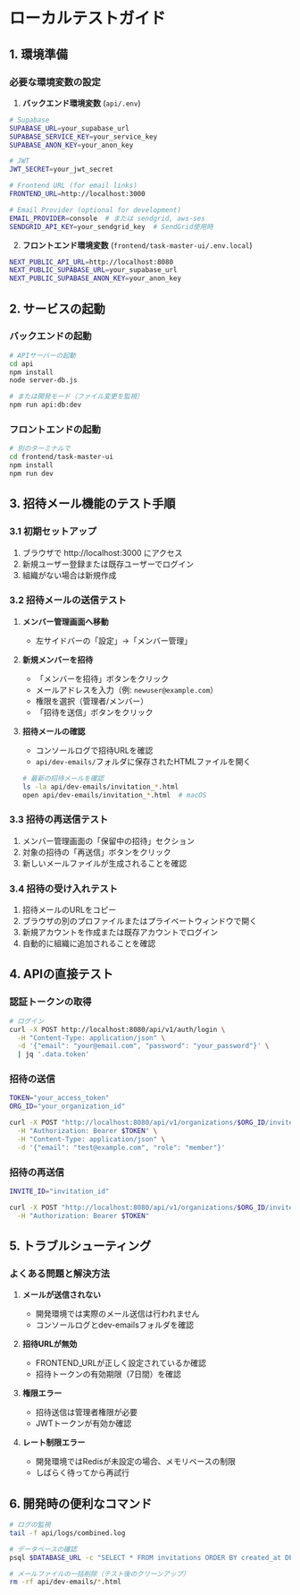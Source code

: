 # ローカルテストガイド

## 1. 環境準備

### 必要な環境変数の設定

1. **バックエンド環境変数** (`api/.env`)

```bash
# Supabase
SUPABASE_URL=your_supabase_url
SUPABASE_SERVICE_KEY=your_service_key
SUPABASE_ANON_KEY=your_anon_key

# JWT
JWT_SECRET=your_jwt_secret

# Frontend URL (for email links)
FRONTEND_URL=http://localhost:3000

# Email Provider (optional for development)
EMAIL_PROVIDER=console  # または sendgrid, aws-ses
SENDGRID_API_KEY=your_sendgrid_key  # SendGrid使用時
```

2. **フロントエンド環境変数** (`frontend/task-master-ui/.env.local`)

```bash
NEXT_PUBLIC_API_URL=http://localhost:8080
NEXT_PUBLIC_SUPABASE_URL=your_supabase_url
NEXT_PUBLIC_SUPABASE_ANON_KEY=your_anon_key
```

## 2. サービスの起動

### バックエンドの起動

```bash
# APIサーバーの起動
cd api
npm install
node server-db.js

# または開発モード（ファイル変更を監視）
npm run api:db:dev
```

### フロントエンドの起動

```bash
# 別のターミナルで
cd frontend/task-master-ui
npm install
npm run dev
```

## 3. 招待メール機能のテスト手順

### 3.1 初期セットアップ

1. ブラウザで http://localhost:3000 にアクセス
2. 新規ユーザー登録または既存ユーザーでログイン
3. 組織がない場合は新規作成

### 3.2 招待メールの送信テスト

1. **メンバー管理画面へ移動**

   - 左サイドバーの「設定」→「メンバー管理」

2. **新規メンバーを招待**

   - 「メンバーを招待」ボタンをクリック
   - メールアドレスを入力（例: `newuser@example.com`）
   - 権限を選択（管理者/メンバー）
   - 「招待を送信」ボタンをクリック

3. **招待メールの確認**
   - コンソールログで招待URLを確認
   - `api/dev-emails/`フォルダに保存されたHTMLファイルを開く
   ```bash
   # 最新の招待メールを確認
   ls -la api/dev-emails/invitation_*.html
   open api/dev-emails/invitation_*.html  # macOS
   ```

### 3.3 招待の再送信テスト

1. メンバー管理画面の「保留中の招待」セクション
2. 対象の招待の「再送信」ボタンをクリック
3. 新しいメールファイルが生成されることを確認

### 3.4 招待の受け入れテスト

1. 招待メールのURLをコピー
2. ブラウザの別のプロファイルまたはプライベートウィンドウで開く
3. 新規アカウントを作成または既存アカウントでログイン
4. 自動的に組織に追加されることを確認

## 4. APIの直接テスト

### 認証トークンの取得

```bash
# ログイン
curl -X POST http://localhost:8080/api/v1/auth/login \
  -H "Content-Type: application/json" \
  -d '{"email": "your@email.com", "password": "your_password"}' \
  | jq '.data.token'
```

### 招待の送信

```bash
TOKEN="your_access_token"
ORG_ID="your_organization_id"

curl -X POST "http://localhost:8080/api/v1/organizations/$ORG_ID/invites" \
  -H "Authorization: Bearer $TOKEN" \
  -H "Content-Type: application/json" \
  -d '{"email": "test@example.com", "role": "member"}'
```

### 招待の再送信

```bash
INVITE_ID="invitation_id"

curl -X POST "http://localhost:8080/api/v1/organizations/$ORG_ID/invites/$INVITE_ID/resend" \
  -H "Authorization: Bearer $TOKEN"
```

## 5. トラブルシューティング

### よくある問題と解決方法

1. **メールが送信されない**

   - 開発環境では実際のメール送信は行われません
   - コンソールログとdev-emailsフォルダを確認

2. **招待URLが無効**

   - FRONTEND_URLが正しく設定されているか確認
   - 招待トークンの有効期限（7日間）を確認

3. **権限エラー**

   - 招待送信は管理者権限が必要
   - JWTトークンが有効か確認

4. **レート制限エラー**
   - 開発環境ではRedisが未設定の場合、メモリベースの制限
   - しばらく待ってから再試行

## 6. 開発時の便利なコマンド

```bash
# ログの監視
tail -f api/logs/combined.log

# データベースの確認
psql $DATABASE_URL -c "SELECT * FROM invitations ORDER BY created_at DESC LIMIT 5;"

# メールファイルの一括削除（テスト後のクリーンアップ）
rm -rf api/dev-emails/*.html
```
